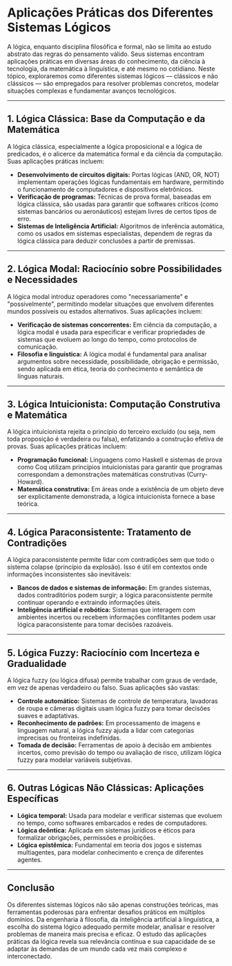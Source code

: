 # Aplicações Práticas dos Diferentes Sistemas Lógicos

A lógica, enquanto disciplina filosófica e formal, não se limita ao estudo abstrato das regras do pensamento válido. Seus sistemas encontram aplicações práticas em diversas áreas do conhecimento, da ciência à tecnologia, da matemática à linguística, e até mesmo no cotidiano. Neste tópico, exploraremos como diferentes sistemas lógicos — clássicos e não clássicos — são empregados para resolver problemas concretos, modelar situações complexas e fundamentar avanços tecnológicos.

---

## 1. Lógica Clássica: Base da Computação e da Matemática

A lógica clássica, especialmente a lógica proposicional e a lógica de predicados, é o alicerce da matemática formal e da ciência da computação. Suas aplicações práticas incluem:

- **Desenvolvimento de circuitos digitais:** Portas lógicas (AND, OR, NOT) implementam operações lógicas fundamentais em hardware, permitindo o funcionamento de computadores e dispositivos eletrônicos.
- **Verificação de programas:** Técnicas de prova formal, baseadas em lógica clássica, são usadas para garantir que softwares críticos (como sistemas bancários ou aeronáuticos) estejam livres de certos tipos de erro.
- **Sistemas de Inteligência Artificial:** Algoritmos de inferência automática, como os usados em sistemas especialistas, dependem de regras da lógica clássica para deduzir conclusões a partir de premissas.

---

## 2. Lógica Modal: Raciocínio sobre Possibilidades e Necessidades

A lógica modal introduz operadores como "necessariamente" e "possivelmente", permitindo modelar situações que envolvem diferentes mundos possíveis ou estados alternativos. Suas aplicações incluem:

- **Verificação de sistemas concorrentes:** Em ciência da computação, a lógica modal é usada para especificar e verificar propriedades de sistemas que evoluem ao longo do tempo, como protocolos de comunicação.
- **Filosofia e linguística:** A lógica modal é fundamental para analisar argumentos sobre necessidade, possibilidade, obrigação e permissão, sendo aplicada em ética, teoria do conhecimento e semântica de línguas naturais.

---

## 3. Lógica Intuicionista: Computação Construtiva e Matemática

A lógica intuicionista rejeita o princípio do terceiro excluído (ou seja, nem toda proposição é verdadeira ou falsa), enfatizando a construção efetiva de provas. Suas aplicações práticas incluem:

- **Programação funcional:** Linguagens como Haskell e sistemas de prova como Coq utilizam princípios intuicionistas para garantir que programas correspondam a demonstrações matemáticas construtivas (Curry-Howard).
- **Matemática construtiva:** Em áreas onde a existência de um objeto deve ser explicitamente demonstrada, a lógica intuicionista fornece a base teórica.

---

## 4. Lógica Paraconsistente: Tratamento de Contradições

A lógica paraconsistente permite lidar com contradições sem que todo o sistema colapse (princípio da explosão). Isso é útil em contextos onde informações inconsistentes são inevitáveis:

- **Bancos de dados e sistemas de informação:** Em grandes sistemas, dados contraditórios podem surgir; a lógica paraconsistente permite continuar operando e extraindo informações úteis.
- **Inteligência artificial e robótica:** Sistemas que interagem com ambientes incertos ou recebem informações conflitantes podem usar lógica paraconsistente para tomar decisões razoáveis.

---

## 5. Lógica Fuzzy: Raciocínio com Incerteza e Gradualidade

A lógica fuzzy (ou lógica difusa) permite trabalhar com graus de verdade, em vez de apenas verdadeiro ou falso. Suas aplicações são vastas:

- **Controle automático:** Sistemas de controle de temperatura, lavadoras de roupa e câmeras digitais usam lógica fuzzy para tomar decisões suaves e adaptativas.
- **Reconhecimento de padrões:** Em processamento de imagens e linguagem natural, a lógica fuzzy ajuda a lidar com categorias imprecisas ou fronteiras indefinidas.
- **Tomada de decisão:** Ferramentas de apoio à decisão em ambientes incertos, como previsão do tempo ou avaliação de risco, utilizam lógica fuzzy para modelar variáveis subjetivas.

---

## 6. Outras Lógicas Não Clássicas: Aplicações Específicas

- **Lógica temporal:** Usada para modelar e verificar sistemas que evoluem no tempo, como softwares embarcados e redes de computadores.
- **Lógica deôntica:** Aplicada em sistemas jurídicos e éticos para formalizar obrigações, permissões e proibições.
- **Lógica epistêmica:** Fundamental em teoria dos jogos e sistemas multiagentes, para modelar conhecimento e crença de diferentes agentes.

---

## Conclusão

Os diferentes sistemas lógicos não são apenas construções teóricas, mas ferramentas poderosas para enfrentar desafios práticos em múltiplos domínios. Da engenharia à filosofia, da inteligência artificial à linguística, a escolha do sistema lógico adequado permite modelar, analisar e resolver problemas de maneira mais precisa e eficaz. O estudo das aplicações práticas da lógica revela sua relevância contínua e sua capacidade de se adaptar às demandas de um mundo cada vez mais complexo e interconectado.